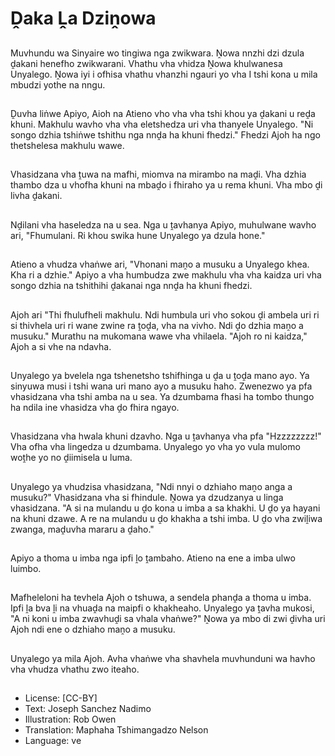 # Ḓaka Ḽa Dziṋowa

##
Muvhundu wa Sinyaire wo tingiwa nga zwikwara. Ṋowa nnzhi dzi dzula ḓakani henefho zwikwarani. Vhathu vha vhidza Ṋowa khulwanesa Unyalego. Ṋowa iyi i ofhisa vhathu vhanzhi ngauri yo vha I tshi kona u mila mbudzi yothe na nngu.

##
Ḓuvha liṅwe Apiyo, Aioh na Atieno vho vha vha tshi khou ya ḓakani u reḓa khuni. Makhulu wavho vha vha eletshedza uri vha thanyele Unyalego. "Ni songo dzhia tshiṅwe tshithu nga nnḓa ha khuni fhedzi." Fhedzi Ajoh ha ngo thetshelesa makhulu wawe.

##
Vhasidzana vha ṱuwa na mafhi, miomva na mirambo na maḓi. Vha dzhia thambo dza u vhofha khuni na mbaḓo i fhiraho ya u rema khuni. Vha mbo ḓi livha ḓakani.

##
Nḓilani vha haseledza na u sea. Nga u ṱavhanya Apiyo, muhulwane wavho ari, "Fhumulani. Ri khou swika hune Unyalego ya dzula hone."

##
Atieno a vhudza vhaṅwe ari, "Vhonani maṋo a musuku a Unyalego khea. Kha ri a dzhie." Apiyo a vha humbudza zwe makhulu vha vha kaidza uri vha songo dzhia na tshithihi ḓakanai nga nnḓa ha khuni fhedzi.

##
Ajoh ari "Thi fhulufheli makhulu. Ndi humbula uri vho sokou ḓi ambela uri ri si thivhela uri ri wane zwine ra ṱoḓa, vha na vivho. Ndi ḓo dzhia maṋo a musuku." Murathu na mukomana wawe vha vhilaela. "Ajoh ro ni kaidza," Ajoh a si vhe na ndavha.

##
Unyalego ya bvelela nga tshenetsho tshifhinga u ḓa u ṱoḓa mano ayo. Ya sinyuwa musi i tshi wana uri mano ayo a musuku haho. Zwenezwo ya pfa vhasidzana vha tshi amba na u sea. Ya dzumbama fhasi ha tombo thungo ha ndila ine vhasidza vha ḓo fhira ngayo.

##
Vhasidzana vha hwala khuni dzavho. Nga u ṱavhanya vha pfa "Hzzzzzzzz!" Vha ofha vha lingedza u dzumbama. Unyalego yo vha yo vula mulomo woṱhe yo no ḓiimisela u luma.

##
Unyalego ya vhudzisa vhasidzana, "Ndi nnyi o dzhiaho maṋo anga a musuku?" Vhasidzana vha si fhindule. Ṋowa ya dzudzanya u linga vhasidzana. "A si na mulandu u ḓo kona u imba a sa khakhi. U ḓo ya hayani na khuni dzawe. A re na mulandu u ḓo khakha a tshi imba. U ḓo vha zwiḽiwa zwanga, maḓuvha mararu a ḓaho."

##
Apiyo a thoma u imba nga ipfi ḽo ṱambaho. Atieno na ene a imba ulwo luimbo.

##
Mafheleloni ha tevhela Ajoh o tshuwa, a sendela phanḓa a thoma u imba. Ipfi ḽa bva ḽi na vhuaḓa na maipfi o khakheaho. Unyalego ya ṱavha mukosi, "A ni koni u imba zwavhuḓi sa vhala vhaṅwe?" Ṋowa ya mbo di zwi ḓivha uri Ajoh ndi ene o dzhiaho maṋo a musuku.

##
Unyalego ya mila Ajoh. Avha vhaṅwe vha shavhela muvhunduni wa havho vha vhudza vhathu zwo iteaho.

##
* License: [CC-BY]
* Text: Joseph Sanchez Nadimo
* Illustration: Rob Owen
* Translation: Maphaha Tshimangadzo Nelson
* Language: ve
